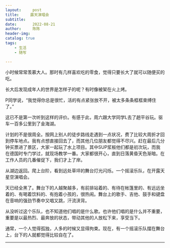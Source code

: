 ```yaml
---
layout:     post
title:     露天演唱会
subtitle:   
date:       2022-08-21
author:     陈陈
header-img:
catalog: true
tags:
    - 生活
    - 随写

---
```


小时候常常羡慕大人。那时有几样喜欢吃的零食，觉得只要长大了就可以随便买的吃。

长大后发现成年人的世界是怎样子的呢？有时像被架在火上烤。

P同学说，“我觉得你总是很忙，活的有点紧张放不开，被太多条条框框束缚住了。”

这已不是第一次听到这样的评价。有感于此，周六跟大学同学L去了趟平谷玩。驱车一百多公里到了金海湖。

计划的不是很周全。按网上别人的徒步路线走遇到一点状况，费了比较大周折才回到停车地点。我有点想直接回去了，而其他几位朋友都觉得不尽兴。赶在最后几分钟买票进了景区，大家一起玩了水上项目。其中SUP浆板他们都是初次玩，而我在德国时专门学过，就现场教学一番。大家都很开心，直到日落黄昏天色渐暗。在工作人员的几番催促下，我们才上了岸。

从湖边返回。爬上台阶，看到远处草坪的舞台灯光闪烁。一个摇滚乐队，在开露天星空演唱会。

天已经全黑了。舞台下的人越聚越多，有前排站着的、有待在帐篷里的、有远远坐着的、有喝着饮料的、有抱着小孩的，很热闹。舞台上的歌手、吉他、鼓手和键盘在音响的强劲节奏中又唱又跳，汗流浃背。

从没听过这个乐队，也不知道他们唱的是什么歌。也许他们唱的是什么并不重要，重要是以最热烈、最奔放的状态，带动其他的人放松下来，享受当下。

通常，一个人觉得孤独，人多的时候又显得拘束。现在，有一个摇滚乐队摆在舞台上，台下的人就都觉得比较自在了。

------
